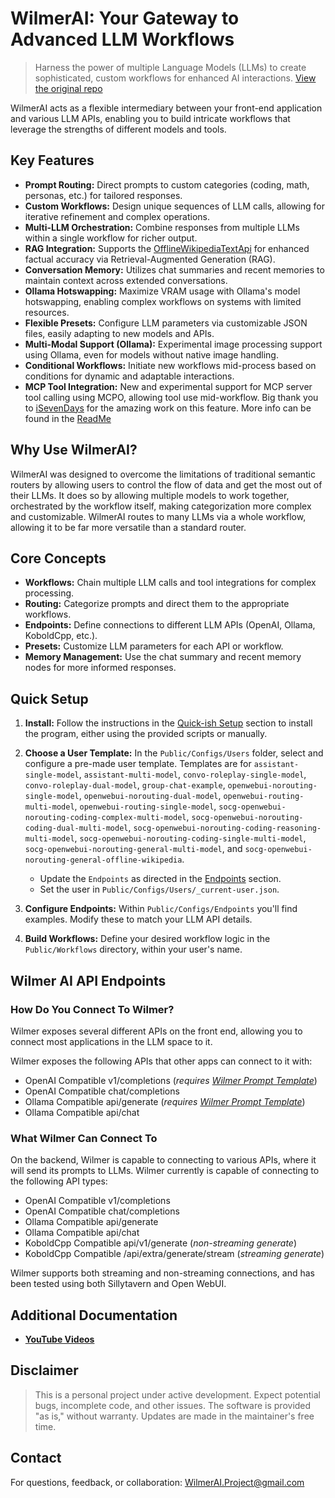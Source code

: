 # WilmerAI: Your Gateway to Advanced LLM Workflows

> Harness the power of multiple Language Models (LLMs) to create sophisticated, custom workflows for enhanced AI interactions. [View the original repo](https://github.com/SomeOddCodeGuy/WilmerAI)

WilmerAI acts as a flexible intermediary between your front-end application and various LLM APIs, enabling you to build intricate workflows that leverage the strengths of different models and tools.

## Key Features

*   **Prompt Routing:** Direct prompts to custom categories (coding, math, personas, etc.) for tailored responses.
*   **Custom Workflows:** Design unique sequences of LLM calls, allowing for iterative refinement and complex operations.
*   **Multi-LLM Orchestration:** Combine responses from multiple LLMs within a single workflow for richer output.
*   **RAG Integration:** Supports the [OfflineWikipediaTextApi](https://github.com/SomeOddCodeGuy/OfflineWikipediaTextApi) for enhanced factual accuracy via Retrieval-Augmented Generation (RAG).
*   **Conversation Memory:** Utilizes chat summaries and recent memories to maintain context across extended conversations.
*   **Ollama Hotswapping:** Maximize VRAM usage with Ollama's model hotswapping, enabling complex workflows on systems with limited resources.
*   **Flexible Presets:** Configure LLM parameters via customizable JSON files, easily adapting to new models and APIs.
*   **Multi-Modal Support (Ollama):** Experimental image processing support using Ollama, even for models without native image handling.
*   **Conditional Workflows:** Initiate new workflows mid-process based on conditions for dynamic and adaptable interactions.
*   **MCP Tool Integration:** New and experimental support for MCP server tool calling using MCPO, allowing tool use mid-workflow. Big thank you to [iSevenDays](https://github.com/iSevenDays) for the amazing work on this feature. More info can be found in the [ReadMe](Public/modules/README_MCP_TOOLS.md)

## Why Use WilmerAI?

WilmerAI was designed to overcome the limitations of traditional semantic routers by allowing users to control the flow of data and get the most out of their LLMs. It does so by allowing multiple models to work together, orchestrated by the workflow itself,  making categorization more complex and customizable. WilmerAI routes to many LLMs via a whole workflow, allowing it to be far more versatile than a standard router.

## Core Concepts

*   **Workflows:** Chain multiple LLM calls and tool integrations for complex processing.
*   **Routing:** Categorize prompts and direct them to the appropriate workflows.
*   **Endpoints:** Define connections to different LLM APIs (OpenAI, Ollama, KoboldCpp, etc.).
*   **Presets:** Customize LLM parameters for each API or workflow.
*   **Memory Management:** Use the chat summary and recent memory nodes for more informed responses.

## Quick Setup

1.  **Install:**  Follow the instructions in the [Quick-ish Setup](#quick-ish-setup) section to install the program, either using the provided scripts or manually.

2.  **Choose a User Template:** In the `Public/Configs/Users` folder, select and configure a pre-made user template. Templates are for `assistant-single-model`, `assistant-multi-model`, `convo-roleplay-single-model`, `convo-roleplay-dual-model`, `group-chat-example`, `openwebui-norouting-single-model`, `openwebui-norouting-dual-model`, `openwebui-routing-multi-model`, `openwebui-routing-single-model`, `socg-openwebui-norouting-coding-complex-multi-model`, `socg-openwebui-norouting-coding-dual-multi-model`, `socg-openwebui-norouting-coding-reasoning-multi-model`, `socg-openwebui-norouting-coding-single-multi-model`, `socg-openwebui-norouting-general-multi-model`,  and `socg-openwebui-norouting-general-offline-wikipedia`.
    *   Update the `Endpoints` as directed in the [Endpoints](#endpoints) section.
    *   Set the user in `Public/Configs/Users/_current-user.json`.

3.  **Configure Endpoints:**  Within `Public/Configs/Endpoints` you'll find examples. Modify these to match your LLM API details.

4.  **Build Workflows:** Define your desired workflow logic in the `Public/Workflows` directory, within your user's name.

## Wilmer AI API Endpoints

### How Do You Connect To Wilmer?

Wilmer exposes several different APIs on the front end, allowing you to connect most applications in the LLM space
to it.

Wilmer exposes the following APIs that other apps can connect to it with:

- OpenAI Compatible v1/completions (*requires [Wilmer Prompt Template](Public/Configs/PromptTemplates/wilmerai.json)*)
- OpenAI Compatible chat/completions
- Ollama Compatible api/generate (*requires [Wilmer Prompt Template](Public/Configs/PromptTemplates/wilmerai.json)*)
- Ollama Compatible api/chat

### What Wilmer Can Connect To

On the backend, Wilmer is capable to connecting to various APIs, where it will send its prompts to LLMs. Wilmer
currently is capable of connecting to the following API types:

- OpenAI Compatible v1/completions
- OpenAI Compatible chat/completions
- Ollama Compatible api/generate
- Ollama Compatible api/chat
- KoboldCpp Compatible api/v1/generate (*non-streaming generate*)
- KoboldCpp Compatible /api/extra/generate/stream (*streaming generate*)

Wilmer supports both streaming and non-streaming connections, and has been tested using both Sillytavern
and Open WebUI.

## Additional Documentation

*   **[YouTube Videos](#youtube-videos)**

## Disclaimer

> This is a personal project under active development. Expect potential bugs, incomplete code, and other issues. The software is provided "as is," without warranty. Updates are made in the maintainer's free time.

## Contact

For questions, feedback, or collaboration: WilmerAI.Project@gmail.com